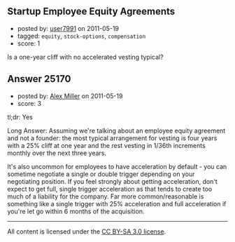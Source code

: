 ## Startup Employee Equity Agreements

- posted by: [user7991](https://stackexchange.com/users/-1/10599-user7991) on 2011-05-19
- tagged: `equity`, `stock-options`, `compensation`
- score: 1

Is a one-year cliff with no accelerated vesting typical?


## Answer 25170

- posted by: [Alex Miller](https://stackexchange.com/users/-1/8839-alex-miller) on 2011-05-19
- score: 3

tl;dr: Yes

Long Answer:
Assuming we're talking about an employee equity agreement and not a founder: the most typical arrangement for vesting is four years with a 25% cliff at one year and the rest vesting in 1/36th increments monthly over the next three years.

It's also uncommon for employees to have acceleration by default - you can sometime negotiate a single or double trigger depending on your negotiating position.  If you feel strongly about getting acceleration, don't expect to get full, single trigger acceleration as that tends to create too much of a liability for the company.  Far more common/reasonable is something like a single trigger with 25% acceleration and full acceleration if you're let go within 6 months of the acquisition.



---

All content is licensed under the [CC BY-SA 3.0 license](https://creativecommons.org/licenses/by-sa/3.0/).
